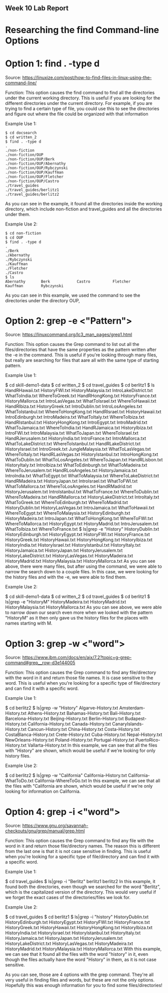 ## Week 10 Lab Report
# Researching the find Command-line Options

# Option 1: find . -type d 
Source: https://linuxize.com/post/how-to-find-files-in-linux-using-the-command-line/

Function: This option causes the find command to find all the directories under the current working directory. This is useful if you are looking for the different directories under the current directory. For example, if you are trying to find a certain type of file, you could use this to see the directories and figure out where the file could be organized with that information

Example Use 1:
```
$ cd docsearch
$ cd written_2
$ find . -type d
.
./non-fiction
./non-fiction/OUP
./non-fiction/OUP/Berk
./non-fiction/OUP/Abernathy
./non-fiction/OUP/Rybczynski
./non-fiction/OUP/Kauffman
./non-fiction/OUP/Fletcher
./non-fiction/OUP/Castro
./travel_guides
./travel_guides/berlitz1
./travel_guides/berlitz2
```
As you can see in the example, it found all the directories inside the working directory, which include non-fiction and travel_guides and all the directories under them. 

Example Use 2:
```
$ cd non-fiction
$ cd OUP
$ find . -type d
.
./Berk
./Abernathy
./Rybczynski
./Kauffman
./Fletcher
./Castro
$ ls
Abernathy       Berk            Castro          Fletcher        Kauffman        Rybczynski
```
As you can see in this example, we used the command to see the directories under the directory OUP, 

# Option 2: grep -e <"Pattern">
Source: https://linuxcommand.org/lc3_man_pages/grep1.html

Function: This option causes the Grep command to list out all the files/directories that have the same properties as the pattern written after the -e in the command. This is useful if you're looking through many files, but really are searching for files that aare all with the same type of starting pattern.

Example Use 1:

 $ cd skill-demo1-data
 $ cd written_2
 $ cd travel_guides
 $ cd berlitz1
 $ ls
 HandRHawaii.txt         HistoryFWI.txt          HistoryMalaysia.txt     IntroLakeDistrict.txt   WhatToIndia.txt           WhereToGreek.txt
HandRHongKong.txt       HistoryFrance.txt       HistoryMallorca.txt     IntroLasVegas.txt       WhatToIsrael.txt        WhereToHawaii.txt
HandRIbiza.txt          HistoryGreek.txt        IntroDublin.txt         IntroLosAngeles.txt     WhatToIstanbul.txt      WhereToHongKong.txt
HandRIsrael.txt         HistoryHawaii.txt       IntroEdinburgh.txt      IntroMadeira.txt        WhatToItaly.txt         WhereToIbiza.txt
HandRIstanbul.txt       HistoryHongKong.txt     IntroEgypt.txt          IntroMadrid.txt         WhatToJamaica.txt       WhereToIndia.txt
HandRJamaica.txt        HistoryIbiza.txt        IntroFWI.txt            IntroMalaysia.txt       WhatToJapan.txt         WhereToIsrael.txt
HandRJerusalem.txt      HistoryIndia.txt        IntroFrance.txt         IntroMallorca.txt       WhatToLakeDistrict.txt  WhereToIstanbul.txt
HandRLakeDistrict.txt   HistoryIsrael.txt       IntroGreek.txt          JungleMalaysia.txt      WhatToLasVegas.txt      WhereToItaly.txt
HandRLasVegas.txt       HistoryIstanbul.txt     IntroHongKong.txt       WhatToDublin.txt        WhatToLosAngeles.txt    WhereToJapan.txt
HandRLisbon.txt         HistoryItaly.txt        IntroIbiza.txt          WhatToEdinburgh.txt     WhatToMadeira.txt       WhereToJerusalem.txt
HandRLosAngeles.txt     HistoryJamaica.txt      IntroIndia.txt          WhatToEgypt.txt         WhatToMalaysia.txt      WhereToLakeDistrict.txt
HandRMadeira.txt        HistoryJapan.txt        IntroIsrael.txt         WhatToFWI.txt           WhatToMallorca.txt      WhereToLosAngeles.txt
HandRMadrid.txt         HistoryJerusalem.txt    IntroIstanbul.txt       WhatToFrance.txt        WhereToDublin.txt       WhereToMadeira.txt
HandRMallorca.txt       HistoryLakeDistrict.txt IntroItaly.txt          WhatToGreek.txt         WhereToEdinburgh.txt    WhereToMadrid.txt
HistoryDublin.txt       HistoryLasVegas.txt     IntroJamaica.txt        WhatToHawaii.txt        WhereToEgypt.txt        WhereToMalaysia.txt
HistoryEdinburgh.txt    HistoryMadeira.txt      IntroJapan.txt          WhatToHongKong.txt      WhereToFWI.txt          WhereToMallorca.txt
HistoryEgypt.txt        HistoryMadrid.txt       IntroJerusalem.txt      WhatToIbiza.txt         WhereToFrance.txt
 $ ls|grep -e "History"
 HistoryDublin.txt
 HistoryEdinburgh.txt
 HistoryEgypt.txt
 HistoryFWI.txt
 HistoryFrance.txt
 HistoryGreek.txt
 HistoryHawaii.txt
 HistoryHongKong.txt
 HistoryIbiza.txt
 HistoryIndia.txt
 HistoryIsrael.txt
 HistoryIstanbul.txt
 HistoryItaly.txt
 HistoryJamaica.txt
 HistoryJapan.txt
 HistoryJerusalem.txt
 HistoryLakeDistrict.txt
 HistoryLasVegas.txt
 HistoryMadeira.txt
 HistoryMadrid.txt
 HistoryMalaysia.txt
 HistoryMallorca.txt
As you can see above, there were many files, but after using the command, we were able to narrow the search down to a couple files. In this case, we were looking for the history files and with the -e, we were able to find them.

Example Use 2:

 $ cd skill-demo1-data
 $ cd written_2
 $ cd travel_guides
 $ cd berlitz1
 $ ls|grep -e "HistoryM"
 HistoryMadeira.txt
 HistoryMadrid.txt
 HistoryMalaysia.txt
 HistoryMallorca.txt
As you can see above, we were able to narrow down our search even more when we looked with the pattern "HistoryM" as it then only gave us the history files for the places with names starting with M.

# Option 3: grep -w <"word">
Source: https://www.ibm.com/docs/en/aix/7.2?topic=g-grep-command#grep__row-d3e144005

Function: This option causes the Grep command to find any file/directory with the word in it and return those file names. It is case sensitive to the word. This is useful when you're looking for a specific type of file/directory and can find it with a specific word.

Example Use 1:

  $ cd berlitz2
  $ ls|grep -w "History"
  Algarve-History.txt
  Amsterdam-History.txt
  Athens-History.txt
  Bahamas-History.txt
  Bali-History.txt
  Barcelona-History.txt
  Beijing-History.txt
  Berlin-History.txt
  Budapest-History.txt
  California-History.txt
  Canada-History.txt
  CanaryIslands-History.txt
  Cancun-History.txt
  China-History.txt
  Costa-History.txt
  CostaBlanca-History.txt
  Crete-History.txt
  Cuba-History.txt
  Nepal-History.txt
  NewOrleans-History.txt
  Poland-History.txt
  Portugal-History.txt
  PuertoRico-History.txt
  Vallarta-History.txt
In this example, we can see that all the files with "History" are shown, which would be useful if we're looking for only history files.

Example Use 2:

  $ cd berlitz2
  $ ls|grep -w "California"
  California-History.txt
  California-WhatToDo.txt
  California-WhereToGo.txt
In this example, we can see that all the files with "California are shown, which would be useful if we're only looking for information on California.

# Option 4: grep -i <"word">
Source: https://www.gnu.org/savannah-checkouts/gnu/grep/manual/grep.html

Function: This option causes the Grep command to find any file with the word in it and return those file/directory names. The reason this is different from the last one is that it is not case sensitive in finding. This is useful when you're looking for a specific type of file/directory and can find it with a specific word.

Example Use 1:

 $ cd travel_guides
 $ ls|grep -i "Berlitz"
 berlitz1
 berlitz2
In this example, it found both the directories, even though we searched for the word "Berlitz", which is the capitalized version of the directory. This would very useful if we forget the exact cases of the directories/files we look for.

Example Use 2:

 $ cd travel_guides
 $ cd berlitz1
 $ ls|grep -i "history"
 HistoryDublin.txt
 HistoryEdinburgh.txt
 HistoryEgypt.txt
 HistoryFWI.txt
 HistoryFrance.txt
 HistoryGreek.txt
 HistoryHawaii.txt
 HistoryHongKong.txt
 HistoryIbiza.txt
 HistoryIndia.txt
 HistoryIsrael.txt
 HistoryIstanbul.txt
 HistoryItaly.txt
 HistoryJamaica.txt
 HistoryJapan.txt
 HistoryJerusalem.txt
 HistoryLakeDistrict.txt
 HistoryLasVegas.txt
 HistoryMadeira.txt
 HistoryMadrid.txt
 HistoryMalaysia.txt
 HistoryMallorca.txt
With this example, we can see that it found all the files with the word "history" in it, even though the files actually have the word "History" in them, as it is not case sensitive.

As you can see, those are 4 options with the grep command. They're all very useful in finding files and words, but these are not the only options. Hopefully this was enough information for you to find some files/directories!
